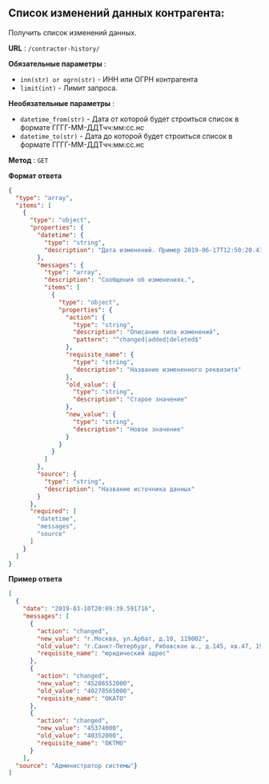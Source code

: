 ## Список изменений данных контрагента:

Получить список изменений данных.

**URL** : `/contractor-history/`

**Обязательные параметры** :
- `inn(str) or ogrn(str)` - ИНН или ОГРН контрагента
- `limit(int)` - Лимит запроса.

**Необязательные параметры** :
- `datetime_from(str)` - Дата от которой будет строиться список в формате ГГГГ-ММ-ДДTчч:мм:сс.нс
- `datetime_to(str)` - Дата до которой будет строиться список в формате ГГГГ-ММ-ДДTчч:мм:сс.нс

**Метод** : `GET`

**Формат ответа**

```json
{
  "type": "array",
  "items": [
    {
      "type": "object",
      "properties": {
        "datetime": {
          "type": "string",
          "description": "Дата изменений. Пример 2019-06-17T12:50:20.433876"
        },
        "messages": {
          "type": "array",
          "description": "Сообщения об изменениях.",
          "items": [
            {
              "type": "object",
              "properties": {
                "action": {
                  "type": "string",
                  "description": "Описание типа изменений",
                  "pattern": "^changed|added|deleted$"
                },
                "requisite_name": {
                  "type": "string",
                  "description": "Название измененного реквизита"
                },
                "old_value": {
                  "type": "string",
                  "description": "Старое значение"
                },
                "new_value": {
                  "type": "string",
                  "description": "Новое значение"
                }
              }
            }
          ]
        },
        "source": {
          "type": "string",
          "description": "Название источника данных"
        }
      },
      "required": [
        "datetime",
        "messages",
        "source"
      ]
    }
  ]
}
```

**Пример ответа**

```json
[
  {
    "date": "2019-03-10T20:09:39.591716",
    "messages": [
      {
        "action": "changed",
        "new_value": "г.Москва, ул.Арбат, д.10, 119002",
        "old_value": "г.Санкт-Петербург, Рябовское ш., д.145, кв.47, 195043",
        "requisite_name": "юридический адрес"
      },
      {
        "action": "changed",
        "new_value": "45286552000",
        "old_value": "40278565000",
        "requisite_name": "ОКАТО"
      },
      {
        "action": "changed",
        "new_value": "45374000",
        "old_value": "40352000",
        "requisite_name": "ОКТМО"
      }
    ],
  "source": "Администратор системы"}
]
```